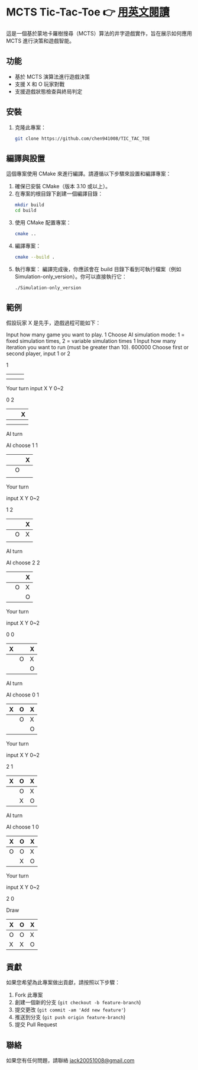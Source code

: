 # MCTS Tic-Tac-Toe 👉 [用英文閱讀](README.md)
這是一個基於蒙地卡羅樹搜尋（MCTS）算法的井字遊戲實作，旨在展示如何應用 MCTS 進行決策和遊戲智能。

## 功能
- 基於 MCTS 演算法進行遊戲決策
- 支援 X 和 O 玩家對戰
- 支援遊戲狀態檢查與終局判定

## 安裝
1. 克隆此專案：
   ```bash
   git clone https://github.com/chen941008/TIC_TAC_TOE
   ```

## 編譯與設置

這個專案使用 CMake 來進行編譯。請遵循以下步驟來設置和編譯專案：

1. 確保已安裝 CMake（版本 3.10 或以上）。
2. 在專案的根目錄下創建一個編譯目錄：
    ```bash
   mkdir build
   cd build
   ```
3. 使用 CMake 配置專案：
    ```bash
    cmake ..
    ```
4. 編譯專案：
    ```bash
    cmake --build .
    ```
5. 執行專案： 編譯完成後，你應該會在 build 目錄下看到可執行檔案（例如 Simulation-only_version）。你可以直接執行它：
    ```bash
    ./Simulation-only_version
    ```

## 範例
假設玩家 X 是先手，遊戲過程可能如下：

Input how many game you want to play.
1
Choose AI simulation mode: 1 = fixed simulation times, 2 = variable simulation times
1
Input how many iteration you want to run (must be greater than 10).
600000
Choose first or second player, input 1 or 2 

1

|   |   |   |
|---|---|---|
|   |   |   |
|   |   |   |

Your turn
input X Y 0~2  

0 2

|   |   | X |
|---|---|---|
|   |   |   |
|   |   |   |

AI turn  

AI choose 1 1  

|   |   | X |
|---|---|---|
|   | O |   |
|   |   |   |

Your turn  

input X Y 0~2  

1 2  

|   |   | X |
|---|---|---|
|   | O | X |
|   |   |   |

AI turn  

AI choose 2 2  

|   |   | X |
|---|---|---|
|   | O | X |
|   |   | O |

Your turn  

input X Y 0~2  

0 0  

| X |   | X |
|---|---|---|
|   | O | X |
|   |   | O |

AI turn  

AI choose 0 1  

| X | O | X |
|---|---|---|
|   | O | X |
|   |   | O |  

Your turn  

input X Y 0~2  

2 1  

| X | O | X |
|---|---|---|
|   | O | X |
|   | X | O |

AI turn  

AI choose 1 0  

| X | O | X |
|---|---|---|
| O | O | X |
|   | X | O |

Your turn  

input X Y 0~2  

2 0  

Draw  

| X | O | X |
|---|---|---|
| O | O | X |
| X | X | O |

## 貢獻
如果您希望為此專案做出貢獻，請按照以下步驟：
1. Fork 此專案
2. 創建一個新的分支 (`git checkout -b feature-branch`)
3. 提交更改 (`git commit -am 'Add new feature'`)
4. 推送到分支 (`git push origin feature-branch`)
5. 提交 Pull Request

## 聯絡
如果您有任何問題，請聯絡 [jack20051008@gmail.com](mailto:jack20051008@gmail.com)

